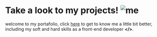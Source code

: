 # Take a look to my projects! ![me](./src/assets/img/favicon-32x32.png)
welcome to my portafolio, click [here](https://fiorellachilcon.github.io/draft-portafolio/src/) to get to know me a little bit better, including my soft and hard skills as a front-end developer **</>**.
